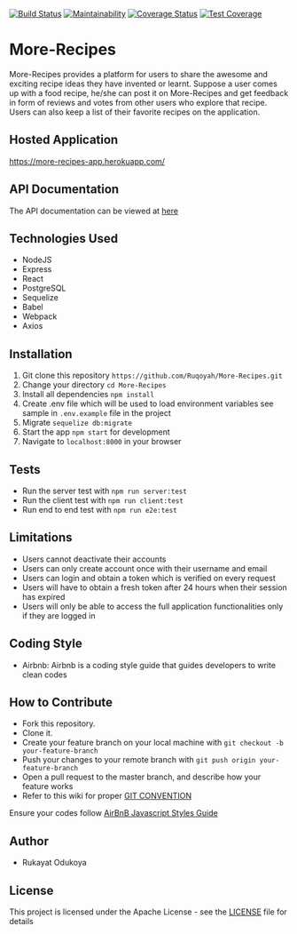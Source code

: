 [![Build Status](https://travis-ci.org/Ruqoyah/More-Recipes.svg?branch=feature%2F152323735%2Fimplement-upload-picture)](https://travis-ci.org/Ruqoyah/More-Recipes)
[![Maintainability](https://api.codeclimate.com/v1/badges/5961a844495c237819a4/maintainability)](https://codeclimate.com/github/Ruqoyah/More-Recipes/maintainability)
[![Coverage Status](https://coveralls.io/repos/github/Ruqoyah/More-Recipes/badge.svg?branch=develop)](https://coveralls.io/github/Ruqoyah/More-Recipes?branch=develop)
[![Test Coverage](https://api.codeclimate.com/v1/badges/5961a844495c237819a4/test_coverage)](https://codeclimate.com/github/Ruqoyah/More-Recipes/test_coverage)

# More-Recipes
More-Recipes provides a platform for users to share the awesome and exciting  recipe ideas they have invented or learnt.  Suppose a user comes up with a food recipe,  he/she can post it on More-Recipes and  get feedback in form of reviews and votes from other users who explore that recipe. Users can also keep a list of their favorite recipes on the application.

## Hosted Application
https://more-recipes-app.herokuapp.com/

## API Documentation
The API documentation can be viewed at <a href="http://more-recipes.getforge.io/" target="_blank">here</a>


## Technologies Used
* NodeJS
* Express
* React
* PostgreSQL
* Sequelize
* Babel
* Webpack
* Axios


## Installation
1.  Git clone this repository `https://github.com/Ruqoyah/More-Recipes.git`
2.  Change your directory `cd More-Recipes`
3.  Install all dependencies `npm install`
4.  Create .env file which will be used to load environment variables see sample in `.env.example` file in the project
6.  Migrate `sequelize db:migrate`
7.  Start the app `npm start` for development 
8.  Navigate to `localhost:8000` in your browser


## Tests
*  Run the server test with `npm run server:test`
*  Run the client test with `npm run client:test`
*  Run end to end test with `npm run e2e:test`


## Limitations
- Users cannot deactivate their accounts
- Users can only create account once with their username and email
- Users can login and obtain a token which is verified on every request
- Users will have to obtain a fresh token after 24 hours when their session has expired
- Users will only be able to access the full application functionalities only if they are logged in


## Coding Style
- Airbnb: Airbnb is a coding style guide that guides developers to write clean codes


## How to Contribute
- Fork this repository.
- Clone it.
- Create your feature branch on your local machine with ```git checkout -b your-feature-branch```
- Push your changes to your remote branch with ```git push origin your-feature-branch```
- Open a pull request to the master branch, and describe how your feature works
- Refer to this wiki for proper <a href="https://github.com/Ruqoyah/More-Recipes/wiki">GIT CONVENTION</a>

Ensure your codes follow <a href="https://github.com/airbnb/javascript">AirBnB Javascript Styles Guide</a>


## Author
-  Rukayat Odukoya

## License
This project is licensed under the Apache License - see the [LICENSE](LICENSE) file for details
